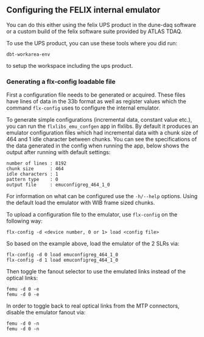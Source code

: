 ## Configuring the FELIX internal emulator

You can do this either using the felix UPS product in the dune-daq software or a custom build of the felix software suite provided by ATLAS TDAQ.

To use the UPS product, you can use these tools where you did run:
```
dbt-workarea-env
```

to setup the workspace including the ups product.

### Generating a flx-config loadable file
First a configuration file needs to be generated or acquired. These files have lines of data in the 33b format as well as register values which the command `flx-config` uses to configure the internal emulator.

To generate simple configurations (incremental data, constant value etc.), you can run the `flxlibs_emu_confgen` app in flxlibs. By default it produces an emulator configuration files which had incremental data with a chunk size of 464 and 1 idle character between chunks. You can see the specifications of the data generated in the config when running the app, below shows the output after running with default settings:
```
number of lines : 8192
chunk size      : 464
idle characters : 1
pattern type    : 0
output file     : emuconfigreg_464_1_0
```
For information on what can be configured use the `-h/--help` options. Using the default load the emulator with WIB frame sized chunks.

To upload a configuration file to the emulator, use `flx-config` on the following way:
```
flx-config -d <device number, 0 or 1> load <config file>
```
So based on the example above, load the emulator of the 2 SLRs via:

```
flx-config -d 0 load emuconfigreg_464_1_0
flx-config -d 1 load emuconfigreg_464_1_0

```

Then toggle the fanout selector to use the emulated links instead of the optical links:
```
femu -d 0 -e 
femu -d 0 -e

```

In order to toggle back to real optical links from the MTP connectors, disable the emulator fanout via:
```
femu -d 0 -n
femu -d 0 -n

```
